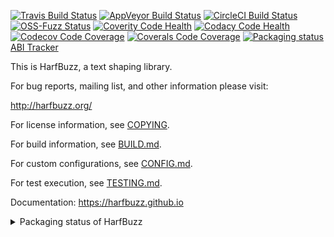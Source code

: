 [![Travis Build Status](https://travis-ci.org/harfbuzz/harfbuzz.svg?branch=master)](https://travis-ci.org/harfbuzz/harfbuzz)
[![AppVeyor Build Status](https://ci.appveyor.com/api/projects/status/0t0flrxpstj9lb9w?svg=true&branch=master)](https://ci.appveyor.com/project/harfbuzz/harfbuzz)
[![CircleCI Build Status](https://circleci.com/gh/harfbuzz/harfbuzz/tree/master.svg?style=svg)](https://circleci.com/gh/harfbuzz/harfbuzz/tree/master)
[![OSS-Fuzz Status](https://oss-fuzz-build-logs.storage.googleapis.com/badges/harfbuzz.svg)](https://oss-fuzz-build-logs.storage.googleapis.com/index.html)
[![Coverity Code Health](https://img.shields.io/coverity/scan/5450.svg)](https://scan.coverity.com/projects/behdad-harfbuzz)
[![Codacy Code Health](https://api.codacy.com/project/badge/Grade/f17f1708783c447488bc8dd317150eaa)](https://app.codacy.com/app/behdad/harfbuzz)
[![Codecov Code Coverage](https://codecov.io/gh/harfbuzz/harfbuzz/branch/master/graph/badge.svg)](https://codecov.io/gh/harfbuzz/harfbuzz)
[![Coverals Code Coverage](https://img.shields.io/coveralls/harfbuzz/harfbuzz.svg)](https://coveralls.io/r/harfbuzz/harfbuzz)
[![Packaging status](https://repology.org/badge/tiny-repos/harfbuzz.svg)](https://repology.org/project/harfbuzz/versions)
[ABI Tracker](http://abi-laboratory.pro/tracker/timeline/harfbuzz/)

This is HarfBuzz, a text shaping library.

For bug reports, mailing list, and other information please visit:

  http://harfbuzz.org/

For license information, see [COPYING](COPYING).

For build information, see [BUILD.md](BUILD.md).

For custom configurations, see [CONFIG.md](CONFIG.md).

For test execution, see [TESTING.md](TESTING.md).

Documentation: https://harfbuzz.github.io


<details>
  <summary>Packaging status of HarfBuzz</summary

[![Packaging status](https://repology.org/badge/vertical-allrepos/harfbuzz.svg?header=harfbuzz)](https://repology.org/project/harfbuzz/versions)  

</details>
